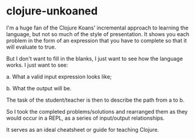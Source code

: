 # clojure-unkoaned

I'm a huge fan of the Clojure Koans' incremental approach to learning the language, but not so much of the style of presentation. It shows you each problem in the form of an expression that you have to complete so that it will evaluate to true.

But I don't want to fill in the blanks, I just want to see how the language works. I just want to see:

a. What a valid input expression looks like;

b. What the output will be.

The task of the student/teacher is then to describe the path from a to b.

So I took the completed problems/solutions and rearranged them as they would occur in a REPL, as a series of input/output relationships.

It serves as an ideal cheatsheet or guide for teaching Clojure.
